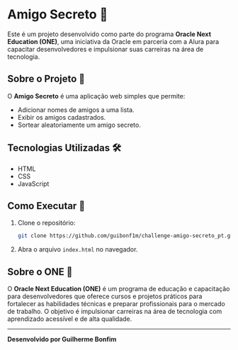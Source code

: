 # Amigo Secreto 🎁

Este é um projeto desenvolvido como parte do programa **Oracle Next Education (ONE)**, uma iniciativa da Oracle em parceria com a Alura para capacitar desenvolvedores e impulsionar suas carreiras na área de tecnologia.

## Sobre o Projeto 📌

O **Amigo Secreto** é uma aplicação web simples que permite:
- Adicionar nomes de amigos a uma lista.
- Exibir os amigos cadastrados.
- Sortear aleatoriamente um amigo secreto.

## Tecnologias Utilizadas 🛠️
- HTML
- CSS
- JavaScript

## Como Executar 🚀
1. Clone o repositório:
   ```sh
   git clone https://github.com/guibonf1m/challenge-amigo-secreto_pt.git
   ```
2. Abra o arquivo `index.html` no navegador.

## Sobre o ONE 🌟
O **Oracle Next Education (ONE)** é um programa de educação e capacitação para desenvolvedores que oferece cursos e projetos práticos para fortalecer as habilidades técnicas e preparar profissionais para o mercado de trabalho. O objetivo é impulsionar carreiras na área de tecnologia com aprendizado acessível e de alta qualidade.

---
**Desenvolvido por Guilherme Bonfim**


